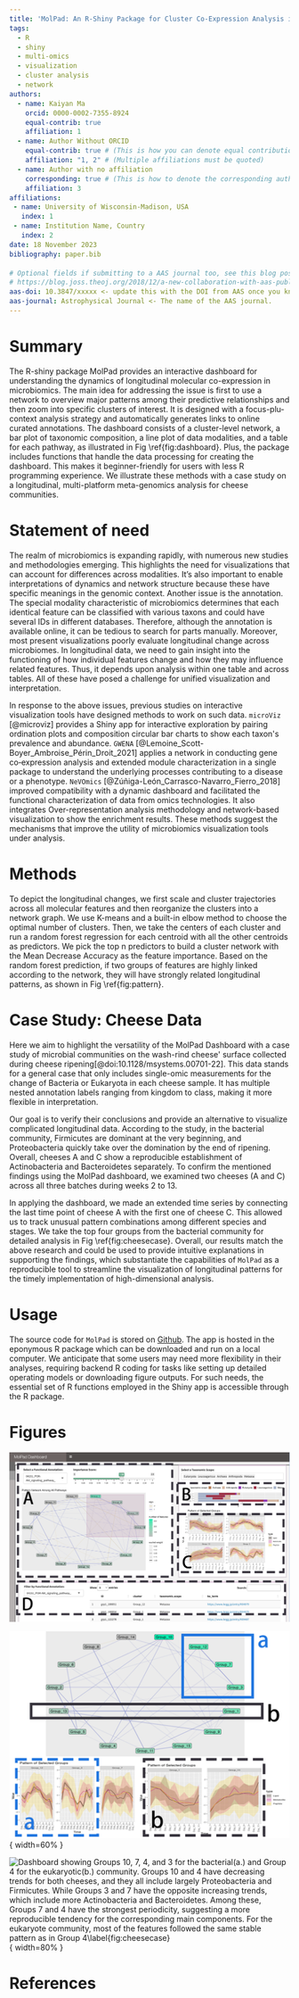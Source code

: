 ```yaml
---
title: 'MolPad: An R-Shiny Package for Cluster Co-Expression Analysis in Longitudinal Microbiomics'
tags:
  - R
  - shiny
  - multi-omics
  - visualization
  - cluster analysis
  - network
authors:
  - name: Kaiyan Ma
    orcid: 0000-0002-7355-8924
    equal-contrib: true
    affiliation: 1
  - name: Author Without ORCID
    equal-contrib: true # (This is how you can denote equal contributions between multiple authors)
    affiliation: "1, 2" # (Multiple affiliations must be quoted)
  - name: Author with no affiliation
    corresponding: true # (This is how to denote the corresponding author)
    affiliation: 3
affiliations:
 - name: University of Wisconsin-Madison, USA
   index: 1
 - name: Institution Name, Country
   index: 2
date: 18 November 2023
bibliography: paper.bib

# Optional fields if submitting to a AAS journal too, see this blog post:
# https://blog.joss.theoj.org/2018/12/a-new-collaboration-with-aas-publishing
aas-doi: 10.3847/xxxxx <- update this with the DOI from AAS once you know it.
aas-journal: Astrophysical Journal <- The name of the AAS journal.
---
```


# Summary

The R-shiny package MolPad provides an interactive dashboard for understanding the dynamics of longitudinal molecular co-expression in microbiomics. The main idea for addressing the issue is first to use a network to overview major patterns among their predictive relationships and then zoom into specific clusters of interest. It is designed with a focus-plu-context analysis strategy and automatically generates links to online curated annotations. The dashboard consists of a cluster-level network, a bar plot of taxonomic composition, a line plot of data modalities, and a table for each pathway, as illustrated in Fig \ref{fig:dashboard}. Plus, the package includes functions that handle the data processing for creating the dashboard. This makes it beginner-friendly for users with less R programming experience. We illustrate these methods with a case study on a longitudinal, multi-platform meta-genomics analysis for cheese communities.

# Statement of need

The realm of microbiomics is expanding rapidly, with numerous new studies and methodologies emerging. This highlights the need for visualizations that can account for differences across modalities. It’s also important to enable interpretations of dynamics and network structure because these have specific meanings in the genomic context. Another issue is the annotation. The special modality characteristic of microbiomics determines that each identical feature can be classified with various taxons and could have several IDs in different databases. Therefore, although the annotation is available online, it can be tedious to search for parts manually. Moreover, most present visualizations poorly evaluate longitudinal change across microbiomes. In longitudinal data, we need to gain insight into the functioning of how individual features change and how they may influence related features. Thus, it depends upon analysis within one table and across tables. All of these have posed a challenge for unified visualization and interpretation. 

In response to the above issues, previous studies on interactive visualization tools have designed methods to work on such data. `microViz` [@microviz] provides a Shiny app for interactive exploration by pairing ordination plots and composition circular bar charts to show each taxon's prevalence and abundance. `GWENA` [@Lemoine_Scott-Boyer_Ambroise_Périn_Droit_2021] applies a network in conducting gene co‑expression analysis and extended module characterization in a single package to understand the underlying processes contributing to a disease or a phenotype. `NeVOmics` [@Zúñiga-León_Carrasco-Navarro_Fierro_2018] improved compatibility with a dynamic dashboard and facilitated the functional characterization of data from omics technologies. It also integrates Over-representation analysis methodology and network-based visualization to show the enrichment results. These methods suggest the mechanisms that improve the utility of microbiomics visualization tools under analysis.

# Methods

To depict the longitudinal changes, we first scale and cluster trajectories across all molecular features and then reorganize the clusters into a network graph. We use K-means and a built-in elbow method to choose the optimal number of clusters. Then, we take the centers of each cluster and run a random forest regression for each centroid with all the other centroids as predictors. We pick the top n predictors to build a cluster network with the Mean Decrease Accuracy as the feature importance. Based on the random forest prediction, if two groups of features are highly linked according to the network, they will have strongly related longitudinal patterns, as shown in Fig \ref{fig:pattern}.

# Case Study: Cheese Data

Here we aim to highlight the versatility of the MolPad Dashboard with a case study of microbial communities on the wash-rind cheese' surface collected during cheese ripening[@doi:10.1128/msystems.00701-22]. This data stands for a general case that only includes single-omic measurements for the change of Bacteria or Eukaryota in each cheese sample. It has multiple nested annotation labels ranging from kingdom to class, making it more flexible in interpretation. 

Our goal is to verify their conclusions and provide an alternative to visualize complicated longitudinal data. According to the study, in the bacterial community, Firmicutes are dominant at the very beginning, and Proteobacteria quickly take over the domination by the end of ripening. Overall, cheeses A and C show a reproducible establishment of Actinobacteria and Bacteroidetes separately. To confirm the mentioned findings using the MolPad dashboard, we examined two cheeses (A and C) across all three batches during weeks 2 to 13.

In applying the dashboard, we made an extended time series by connecting the last time point of cheese A with the first one of cheese C. This allowed us to track unusual pattern combinations among different species and stages. We take the top four groups from the bacterial community for detailed analysis in Fig \ref{fig:cheesecase}. Overall, our results match the above research and could be used to provide intuitive explanations in supporting the findings, which substantiate the capabilities of `MolPad` as a reproducible tool to streamline the visualization of longitudinal patterns for the timely implementation of high-dimensional analysis.

# Usage

The source code for `MolPad` is stored on [Github](https://github.com/KaiyanM/MolPad). The app is hosted in the eponymous R package which can be downloaded and run on a local computer. We anticipate that some users may need more flexibility in their analyses, requiring backend R coding for tasks like setting up detailed operating models or downloading figure outputs. For such needs, the essential set of R functions employed in the Shiny app is accessible through the R package.

# Figures

![Dashboard Overview: `A`: cluster-level network, `B`: taxonomic-level bar plot, `C`:  a type-level line plot, and `D`: a feature-level table. \label{fig:dashboard}](dashboard.png)

![Example of discovering related patterns with network plot. For `a`, the two linked nodes are in the dashed box and have a closer inverse pattern than the other. For `b`, these groups are both less volatile on average and have similar inverse patterns.\label{fig:pattern}](pattern.png){ width=60% }

![Dashboard showing Groups 10, 7, 4, and 3 for the
bacterial(a.) and Group 4 for the eukaryotic(b.) community. Groups 10 and 4 have decreasing trends for both cheeses, and they all include largely Proteobacteria and Firmicutes. While Groups 3 and 7 have the opposite increasing trends, which include more Actinobacteria and Bacteroidetes. Among these, Groups 7 and 4 have the strongest periodicity, suggesting a more reproducible tendency for the corresponding main components. For the eukaryote community, most of the features followed the same stable pattern as in Group 4\label{fig:cheesecase}](cheesecase.png){ width=80% }


# References


